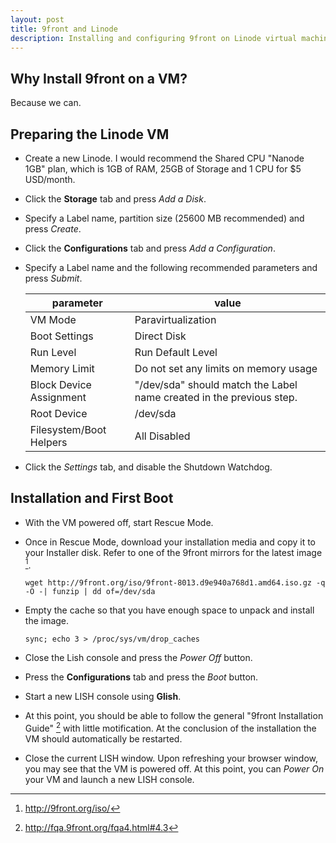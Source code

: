 ```yaml
---
layout: post
title: 9front and Linode
description: Installing and configuring 9front on Linode virtual machine.
---
```


## Why Install 9front on a VM?

Because we can.

## Preparing the Linode VM

*   Create a new Linode. I would recommend the Shared CPU "Nanode 1GB" plan, which is 1GB of RAM, 
    25GB of Storage and 1 CPU for $5 USD/month.
*   Click the **Storage** tab and press *Add a Disk*.
*   Specify a Label name, partition size (25600 MB recommended) and press *Create*.
*   Click the **Configurations** tab and press *Add a Configuration*.
*   Specify a Label name and the following recommended parameters and press *Submit*.

    |parameter              |value                                                               |
    |-----------------------|--------------------------------------------------------------------|
    |VM Mode                |Paravirtualization                                                  |
    |Boot Settings          |Direct Disk                                                         |
    |Run Level              |Run Default Level                                                   |
    |Memory Limit           |Do not set any limits on memory usage                               |
    |Block Device Assignment|"/dev/sda" should match the Label name created in the previous step.|
    |Root Device            |/dev/sda                                                            |
    |Filesystem/Boot Helpers|All Disabled                                                        |

*   Click the *Settings* tab, and disable the Shutdown Watchdog.

## Installation and First Boot
*   With the VM powered off, start Rescue Mode.
*   Once in Rescue Mode, download your installation media and copy it to your Installer disk. Refer 
    to one of the 9front mirrors for the latest image [^2].

    ```
    wget http://9front.org/iso/9front-8013.d9e940a768d1.amd64.iso.gz -q -O -| funzip | dd of=/dev/sda
    ```
    
*   Empty the cache so that you have enough space to unpack and install the image.

    ```
    sync; echo 3 > /proc/sys/vm/drop_caches
    ```

*   Close the Lish console and press the *Power Off* button.
*   Press the **Configurations** tab and press the *Boot* button.
*   Start a new LISH console using **Glish**.
*   At this point, you should be able to follow the general "9front Installation Guide" [^3] with 
    little motification. At the conclusion of the installation the VM should automatically be 
    restarted.
*   Close the current LISH window. Upon refreshing your browser window, you may
    see that the VM is powered off. At this point, you can *Power On* your VM and launch a new LISH
    console. 

[^1]: https://www.linode.com/docs/guides/install-a-custom-distribution-on-a-linode
[^2]: http://9front.org/iso/
[^3]: http://fqa.9front.org/fqa4.html#4.3
